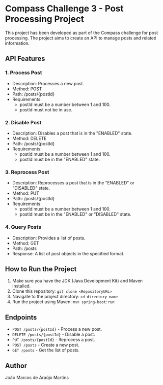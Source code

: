 # Compass Challenge 3 - Post Processing Project

This project has been developed as part of the Compass challenge for post processing. 
The project aims to create an API to manage posts and related information.

## API Features

### 1. Process Post

- Description: Processes a new post.
- Method: POST
- Path: /posts/{postId}
- Requirements:
    - postId must be a number between 1 and 100.
    - postId must not be in use.

### 2. Disable Post

- Description: Disables a post that is in the "ENABLED" state.
- Method: DELETE
- Path: /posts/{postId}
- Requirements:
    - postId must be a number between 1 and 100.
    - postId must be in the "ENABLED" state.

### 3. Reprocess Post

- Description: Reprocesses a post that is in the "ENABLED" or "DISABLED" state.
- Method: PUT
- Path: /posts/{postId}
- Requirements:
    - postId must be a number between 1 and 100.
    - postId must be in the "ENABLED" or "DISABLED" state.

### 4. Query Posts

- Description: Provides a list of posts.
- Method: GET
- Path: /posts
- Response: A list of post objects in the specified format.

## How to Run the Project

1. Make sure you have the JDK (Java Development Kit) and Maven installed.
2. Clone this repository: `git clone <RepositoryURL>`
3. Navigate to the project directory: `cd directory-name`
4. Run the project using Maven: `mvn spring-boot:run`

## Endpoints

- `POST /posts/{postId}` - Process a new post.
- `DELETE /posts/{postId}` - Disable a post.
- `PUT /posts/{postId}` - Reprocess a post.
- `POST /posts` - Create a new post.
- `GET /posts` - Get the list of posts.

## Author
João Marcos de Araújo Martins
